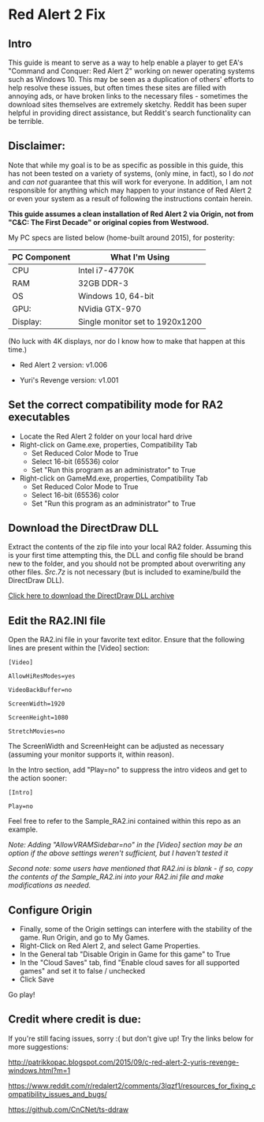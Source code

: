 # Red Alert 2 Fix

## Intro
This guide is meant to serve as a way to help enable a player to get EA's "Command and Conquer: Red Alert 2" working on newer operating systems such as Windows 10. This may be seen as a duplication of others' efforts to help resolve these issues, but often times these sites are filled with annoying ads, or have broken links to the necessary files - sometimes the download sites themselves are extremely sketchy. Reddit has been super helpful in providing direct assistance, but Reddit's search functionality can be terrible. 

## Disclaimer:
Note that while my goal is to be as specific as possible in this guide, this has not been tested on a variety of systems, (only mine, in fact), so I do *not* and *can not* guarantee that this will work for everyone. In addition, I am not responsible for anything which may happen to your instance of Red Alert 2 or even your system as a result of following the instructions contain herein.

**This guide assumes a clean installation of Red Alert 2 via Origin, not from "C&C: The First Decade" or original copies from Westwood.**

My PC specs are listed below (home-built around 2015), for posterity:

PC Component|What I'm Using
------------|--------------
CPU|Intel i7-4770K
RAM|32GB DDR-3
OS|Windows 10, 64-bit
GPU:|NVidia GTX-970
Display:|Single monitor set to 1920x1200

(No luck with 4K displays, nor do I know how to make that happen at this time.)

* Red Alert 2 version: v1.006

* Yuri's Revenge version: v1.001


## Set the correct compatibility mode for RA2 executables
* Locate the Red Alert 2 folder on your local hard drive
* Right-click on Game.exe, properties, Compatibility Tab
  * Set Reduced Color Mode to True
  * Select 16-bit (65536) color 
  * Set "Run this program as an administrator" to True
* Right-click on GameMd.exe, properties, Compatibility Tab
  * Set Reduced Color Mode to True
  * Select 16-bit (65536) color 
  * Set "Run this program as an administrator" to True

## Download the DirectDraw DLL
Extract the contents of the zip file into your local RA2 folder. Assuming this is your first time attempting this, the DLL and config file should be brand new to the folder, and you should not be prompted about overwriting any other files. *Src.7z* is not necessary (but is included to examine/build the DirectDraw DLL).

[Click here to download the DirectDraw DLL archive](https://github.com/Artmageddon/RedAlert2Fix/raw/master/RA2_Windows_10_64bit.zip)

## Edit the RA2.INI file

Open the RA2.ini file in your favorite text editor. Ensure that the following lines are present within the [Video] section:

    [Video]

    AllowHiResModes=yes

    VideoBackBuffer=no

    ScreenWidth=1920

    ScreenHeight=1080

    StretchMovies=no

The ScreenWidth and ScreenHeight can be adjusted as necessary (assuming your monitor supports it, within reason).

In the Intro section, add "Play=no" to suppress the intro videos and get to the action sooner:

    [Intro]

    Play=no

Feel free to refer to the Sample_RA2.ini contained within this repo as an example.

*Note: Adding "AllowVRAMSidebar=no" in the [Video] section may be an option if the above settings weren't sufficient, but I haven't tested it*

*Second note: some users have mentioned that RA2.ini is blank - if so, copy the contents of the Sample_RA2.ini into your RA2.ini file and make modifications as needed.*

## Configure Origin
* Finally, some of the Origin settings can interfere with the stability of the game. Run Origin, and go to My Games. 
* Right-Click on Red Alert 2, and select Game Properties.
* In the General tab "Disable Origin in Game for this game" to True
* In the "Cloud Saves" tab, find "Enable cloud saves for all supported games" and set it to false / unchecked
* Click Save

Go play!

## Credit where credit is due:

If you're still facing issues, sorry :( but don't give up! Try the links below for more suggestions:

http://patrikkopac.blogspot.com/2015/09/c-red-alert-2-yuris-revenge-windows.html?m=1

https://www.reddit.com/r/redalert2/comments/3lqzf1/resources_for_fixing_compatibility_issues_and_bugs/

https://github.com/CnCNet/ts-ddraw

